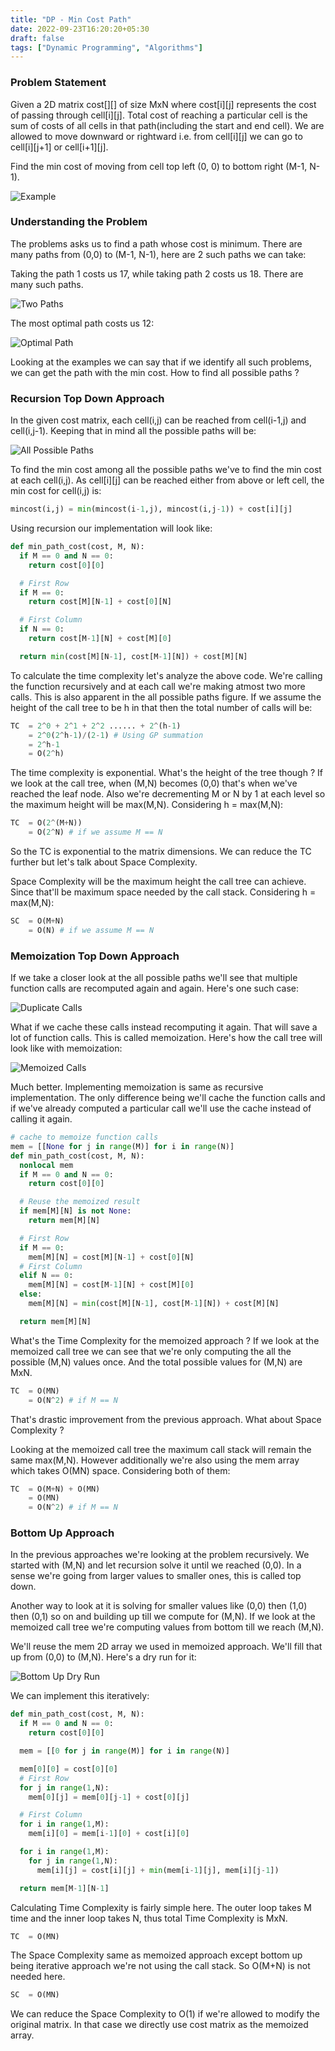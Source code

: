 ```yaml
---
title: "DP - Min Cost Path"
date: 2022-09-23T16:20:20+05:30
draft: false
tags: ["Dynamic Programming", "Algorithms"]
---
```


### Problem Statement

Given a 2D matrix cost[][] of size MxN where cost[i][j] represents the cost of passing through cell[i][j]. Total cost of reaching a particular cell is the sum of costs of all cells in that path(including the start and end cell). We are allowed to move downward or rightward i.e. from cell[i][j] we can go to cell[i][j+1] or cell[i+1][j].

Find the min cost of moving from cell top left (0, 0) to bottom right (M-1, N-1).

![Example](/dp-min-cost-path/example.png)

### Understanding the Problem

The problems asks us to find a path whose cost is minimum. There are many paths from (0,0) to (M-1, N-1), here are 2 such paths we can take:


Taking the path 1 costs us 17, while taking path 2 costs us 18. There are many such paths.

![Two Paths](/dp-min-cost-path/two-paths.png)

The most optimal path costs us 12:

![Optimal Path](/dp-min-cost-path/optimal-path.png)

Looking at the examples we can say that if we identify all such problems, we can get the path with the min cost. How to find all possible paths ?


### Recursion Top Down Approach

In the given cost matrix, each cell(i,j) can be reached from cell(i-1,j) and cell(i,j-1). Keeping that in mind all the possible paths will be:

![All Possible Paths](/dp-min-cost-path/all-possible-paths.png)

To find the min cost among all the possible paths we've to find the min cost at each cell(i,j). As cell[i][j] can be reached either from above or left cell, the min cost for cell(i,j) is:

```python
mincost(i,j) = min(mincost(i-1,j), mincost(i,j-1)) + cost[i][j]
```

Using recursion our implementation will look like:

```python
def min_path_cost(cost, M, N):
  if M == 0 and N == 0:
    return cost[0][0]

  # First Row
  if M == 0:
    return cost[M][N-1] + cost[0][N]

  # First Column
  if N == 0:
    return cost[M-1][N] + cost[M][0]

  return min(cost[M][N-1], cost[M-1][N]) + cost[M][N]
```

To calculate the time complexity let's analyze the above code. We're calling the function recursively and at each call we're making atmost two more calls.
This is also apparent in the all possible paths figure. If we assume the height of the call tree to be h in that then the total number of calls will be:

```python
TC  = 2^0 + 2^1 + 2^2 ...... + 2^(h-1)
    = 2^0(2^h-1)/(2-1) # Using GP summation
    = 2^h-1
    = O(2^h)
```

The time complexity is exponential. What's the height of the tree though ? If we look at the call tree, when (M,N) becomes (0,0) that's when we've reached the leaf node. Also we're decrementing M or N by 1 at each level so the maximum height will be max(M,N).
Considering h = max(M,N):

```python
TC  = O(2^(M+N))
    = O(2^N) # if we assume M == N
```

So the TC is exponential to the matrix dimensions. We can reduce the TC further but let's talk about Space Complexity.

Space Complexity will be the maximum height the call tree can achieve. Since that'll be maximum space needed by the call stack.
Considering h = max(M,N):

```python
SC  = O(M+N)
    = O(N) # if we assume M == N
```

### Memoization Top Down Approach

If we take a closer look at the all possible paths we'll see that multiple function calls are recomputed again and again. Here's one such case:

![Duplicate Calls](/dp-min-cost-path/duplicate-calls.png)

What if we cache these calls instead recomputing it again. That will save a lot of function calls. This is called memoization.
Here's how the call tree will look like with memoization:

![Memoized Calls](/dp-min-cost-path/memoized-calls.png)

Much better. Implementing memoization is same as recursive implementation. The only difference being we'll cache the function calls and if we've already computed a particular call we'll use the cache instead of calling it again.

```python
# cache to memoize function calls
mem = [[None for j in range(M)] for i in range(N)]
def min_path_cost(cost, M, N):
  nonlocal mem
  if M == 0 and N == 0:
    return cost[0][0]

  # Reuse the memoized result
  if mem[M][N] is not None:
    return mem[M][N]

  # First Row
  if M == 0:
    mem[M][N] = cost[M][N-1] + cost[0][N]
  # First Column
  elif N == 0:
    mem[M][N] = cost[M-1][N] + cost[M][0]
  else:
    mem[M][N] = min(cost[M][N-1], cost[M-1][N]) + cost[M][N]

  return mem[M][N]
```

What's the Time Complexity for the memoized approach ? If we look at the memoized call tree we can see that we're only computing the all the possible (M,N) values once.
And the total possible values for (M,N) are MxN.

```python
TC  = O(MN)
    = O(N^2) # if M == N
```

That's drastic improvement from the previous approach. What about Space Complexity ?

Looking at the memoized call tree the maximum call stack will remain the same max(M,N). However additionally we're also using the mem array which takes O(MN) space.
Considering both of them:

```python
TC  = O(M+N) + O(MN)
    = O(MN)
    = O(N^2) # if M == N
```

### Bottom Up Approach

In the previous approaches we're looking at the problem recursively. We started with (M,N) and let recursion solve it until we reached (0,0). In a sense we're going from larger values to smaller ones, this is called top down.

Another way to look at it is solving for smaller values like (0,0) then (1,0) then (0,1) so on and building up till we compute for (M,N). If we look at the memoized call tree we're computing values from bottom till we reach (M,N).

We'll reuse the mem 2D array we used in memoized approach. We'll fill that up from (0,0) to (M,N). Here's a dry run for it:

![Bottom Up Dry Run](/dp-min-cost-path/bottom-up-dry-run.png)

We can implement this iteratively:

```python
def min_path_cost(cost, M, N):
  if M == 0 and N == 0:
    return cost[0][0]

  mem = [[0 for j in range(M)] for i in range(N)]

  mem[0][0] = cost[0][0]
  # First Row
  for j in range(1,N):
    mem[0][j] = mem[0][j-1] + cost[0][j]

  # First Column
  for i in range(1,M):
    mem[i][0] = mem[i-1][0] + cost[i][0]

  for i in range(1,M):
    for j in range(1,N):
      mem[i][j] = cost[i][j] + min(mem[i-1][j], mem[i][j-1])

  return mem[M-1][N-1]
```

Calculating Time Complexity is fairly simple here. The outer loop takes M time and the inner loop takes N, thus total Time Complexity is MxN.

```python
TC  = O(MN)
```

The Space Complexity same as memoized approach except bottom up being iterative approach we're not using the call stack. So O(M+N) is not needed here.

```python
SC  = O(MN)
```

We can reduce the Space Complexity to O(1) if we're allowed to modify the original matrix. In that case we directly use cost matrix as the memoized array.
